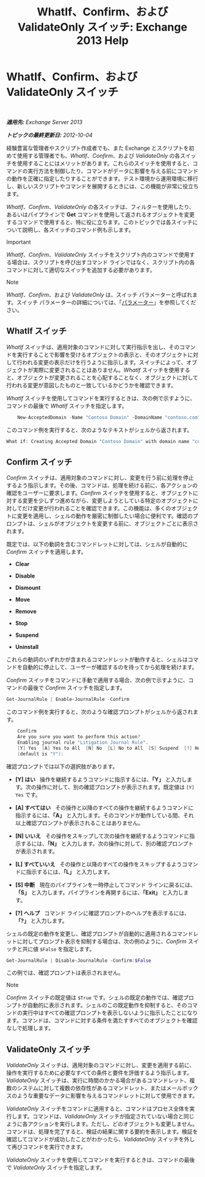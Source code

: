 ﻿---
title: 'WhatIf、Confirm、および ValidateOnly スイッチ: Exchange 2013 Help'
TOCTitle: WhatIf、Confirm、および ValidateOnly スイッチ
ms:assetid: a850eea7-431e-49c5-b877-1ebde2a2b48f
ms:mtpsurl: https://technet.microsoft.com/ja-jp/library/Bb124088(v=EXCHG.150)
ms:contentKeyID: 49129662
ms.date: 05/23/2018
mtps_version: v=EXCHG.150
ms.translationtype: MT
---

# WhatIf、Confirm、および ValidateOnly スイッチ

 

_**適用先:** Exchange Server 2013_

_**トピックの最終更新日:** 2012-10-04_

経験豊富な管理者やスクリプト作成者でも、また Exchange とスクリプトを初めて使用する管理者でも、*WhatIf*、*Confirm*、および *ValidateOnly* の各スイッチを使用することにはメリットがあります。これらのスイッチを使用すると、コマンドの実行方法を制御したり、コマンドがデータに影響を与える前にコマンドの動作を正確に指定したりすることができます。テスト環境から運用環境に移行し、新しいスクリプトやコマンドを展開するときには、この機能が非常に役立ちます。

*WhatIf*、*Confirm*、*ValidateOnly* の各スイッチは、フィルターを使用したり、あるいはパイプラインで **Get** コマンドを使用して返されるオブジェクトを変更するコマンドで使用すると、特に役に立ちます。このトピックでは各スイッチについて説明し、各スイッチのコマンド例も示します。


> [!IMPORTANT]
> <EM>WhatIf</EM>、<EM>Confirm</EM>、<EM>ValidateOnly</EM> スイッチをスクリプト内のコマンドで使用する場合は、スクリプトを呼び出すコマンド ラインではなく、スクリプト内の各コマンドに対して適切なスイッチを追加する必要があります。




> [!NOTE]
> <EM>WhatIf</EM>、<EM>Confirm</EM>、および <EM>ValidateOnly</EM> は、スイッチ パラメーターと呼ばれます。スイッチ パラメーターの詳細については、「<A href="https://technet.microsoft.com/ja-jp/library/bb124388(v=exchg.150)">パラメーター</A>」を参照してください。



## WhatIf スイッチ

*WhatIf* スイッチは、適用対象のコマンドに対して実行指示を出し、そのコマンドを実行することで影響を受けるオブジェクトの表示と、そのオブジェクトに対して行われる変更の表示だけを行うように指示します。スイッチによって、オブジェクトが実際に変更されることはありません。*WhatIf* スイッチを使用すると、オブジェクトが変更されることを心配することなく、オブジェクトに対して行われる変更が意図したものと一致しているかどうかを確認できます。

*WhatIf* スイッチを使用してコマンドを実行するときは、次の例で示すように、コマンドの最後で *WhatIf* スイッチを指定します。

```powershell
    New-AcceptedDomain -Name "Contoso Domain" -DomainName "contoso.com" -WhatIf 
```

このコマンド例を実行すると、次のようなテキストがシェルから返されます。

```powershell
What if: Creating Accepted Domain "Contoso Domain" with domain name "contoso.com".
```

## Confirm スイッチ

*Confirm* スイッチは、適用対象のコマンドに対し、変更を行う前に処理を停止するよう指示します。その後、コマンドは、処理を続ける前に、各アクションの確認をユーザーに要求します。*Confirm* スイッチを使用すると、オブジェクトに対する変更を少しずつ進めながら、変更しようとしている特定のオブジェクトに対してだけ変更が行われることを確認できます。この機能は、多くのオブジェクトに変更を適用し、シェルの動作を厳密に制御したい場合に便利です。確認のプロンプトは、シェルがオブジェクトを変更する前に、オブジェクトごとに表示されます。

既定では、以下の動詞を含むコマンドレットに対しては、シェルが自動的に *Confirm* スイッチを適用します。

  - **Clear**

  - **Disable**

  - **Dismount**

  - **Move**

  - **Remove**

  - **Stop**

  - **Suspend**

  - **Uninstall**

これらの動詞のいずれかが含まれるコマンドレットが動作すると、シェルはコマンドを自動的に停止して、ユーザーが確認するのを待ってから処理を続けます。

*Confirm* スイッチをコマンドに手動で適用する場合、次の例で示すように、コマンドの最後で *Confirm* スイッチを指定します。

```powershell
Get-JournalRule | Enable-JournalRule -Confirm
```

このコマンド例を実行すると、次のような確認プロンプトがシェルから返されます。

```powershell
    Confirm
    Are you sure you want to perform this action?
    Enabling journal rule "Litigation Journal Rule".
    [Y] Yes  [A] Yes to All  [N] No  [L] No to All  [S] Suspend  [?] Help
    (default is "Y"):
```

確認プロンプトでは以下の選択肢があります。

  - **[Y\] はい**   操作を継続するようコマンドに指示するには、**「Y」** と入力します。次の操作に対して、別の確認プロンプトが表示されます。既定値は `[Y] Yes` です。

  - **[A\] すべてはい**   その操作と以降のすべての操作を継続するようコマンドに指示するには、**「A」** と入力します。そのコマンドが動作している間、それ以上確認プロンプトが表示されることはありません。

  - **[N\] いいえ**   その操作をスキップして次の操作を継続するようコマンドに指示するには、**「N」** と入力します。次の操作に対して、別の確認プロンプトが表示されます。

  - **[L\] すべていいえ**   その操作と以降のすべての操作をスキップするようコマンドに指示するには、**「L」** と入力します。

  - **[S\] 中断**   現在のパイプラインを一時停止してコマンド ラインに戻るには、**「S」** と入力します。パイプラインを再開するには、**「Exit」** と入力します。

  - **[?\] ヘルプ**   コマンド ラインに確認プロンプトのヘルプを表示するには、**「?」** と入力します。

シェルの既定の動作を変更し、確認プロンプトが自動的に適用されるコマンドレットに対してプロンプト表示を抑制する場合は、次の例のように、*Confirm* スイッチと共に値 `$False` を指定します。

```powershell
Get-JournalRule | Disable-JournalRule -Confirm:$False
```

この例では、確認プロンプトは表示されません。


> [!NOTE]
> <EM>Confirm</EM> スイッチの既定値は <CODE>$True</CODE> です。シェルの既定の動作では、確認プロンプトが自動的に表示されます。シェルのこの既定動作を抑制すると、そのコマンドの実行中はすべての確認プロンプトを表示しないように指示したことになります。コマンドは、コマンドに対する条件を満たすすべてのオブジェクトを確認なしで処理します。



## ValidateOnly スイッチ

*ValidateOnly* スイッチは、適用対象のコマンドに対し、変更を適用する前に、操作を実行するために必要なすべての条件と要件を評価するよう指示します。*ValidateOnly* スイッチは、実行に時間のかかる場合があるコマンドレット、複数のシステムに対して複数の依存性があるコマンドレット、またはメールボックスのような重要なデータに影響を与えるコマンドレットに対して使用できます。

*ValidateOnly* スイッチをコマンドに適用すると、コマンドはプロセス全体を実行します。コマンドは、*ValidateOnly* スイッチが指定されていない場合と同じように各アクションを実行します。ただし、どのオブジェクトも変更しません。コマンドは、処理を完了すると、検証の結果に関する要約を表示します。検証を確認してコマンドが成功したことがわかったら、*ValidateOnly* スイッチを外して再びコマンドを実行できます。

*ValidateOnly* スイッチを使用してコマンドを実行するときは、コマンドの最後で *ValidateOnly* スイッチを指定します。

